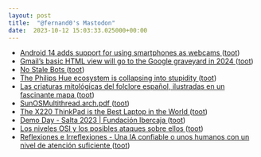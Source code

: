 ```yaml
---
layout: post
title:  "@fernand0's Mastodon"
date:  2023-10-12 15:03:33.025000+00:00
---
```

*  [Android 14 adds support for using smartphones as webcams ](https://www.esper.io/blog/android-14-adds-support-for-using-your-smartphone-as-a-webca) ([toot](https://mastodon.social/@fernand0/111222653781415537))
*  [Gmail’s basic HTML view will go to the Google graveyard in 2024  ](https://www.theverge.com/2023/9/25/23889791/gmail-basic-html-view-discontinued-2024) ([toot](https://mastodon.social/@fernand0/111222555458563146))
*  [No Stale Bots ](https://nostalebots.xyz) ([toot](https://mastodon.social/@fernand0/111222288951466763))
*  [The Philips Hue ecosystem is collapsing into stupidity ](https://rachelbythebay.com/w/2023/09/26/hue) ([toot](https://mastodon.social/@fernand0/111221959883668765))
*  [Las criaturas mitológicas del folclore español, ilustradas en un fascinante mapa ](https://www.xataka.com/magnet/criaturas-mitologicas-folclore-espanol-ilustradas-fascinante-mapa-) ([toot](https://mastodon.social/@fernand0/111221783137634655))
*  [SunOSMultithread.arch.pdf ](https://drive.google.com/file/d/1ey3K7zzKbT4gNNdSDzjJllgDRhdYtZgY/view?usp=embed_faceboo) ([toot](https://mastodon.social/@fernand0/111221511544068420))
*  [The X220 ThinkPad is the Best Laptop in the World ](https://bt.ht/x22) ([toot](https://mastodon.social/@fernand0/111221364425614988))
*  [Demo Day - Salta 2023 \| Fundación Ibercaja ](https://www.fundacionibercaja.es/actividades/presentaciones/demo-day-salta-2023-zaragoza) ([toot](https://mastodon.social/@fernand0/111221163252978418))
*  [Los niveles OSI y los posibles ataques sobre ellos ](https://fernand0.github.io//el-modelo-OSI) ([toot](https://mastodon.social/@fernand0/111221156088370849))
*  [
         Reflexiones e Irreflexiones - Una IA confiable o unos humanos con un nivel de atención suficiente
       ](http://fernand0.blogalia.com//historias/7874) ([toot](https://mastodon.social/@fernand0/111221014458421715))
